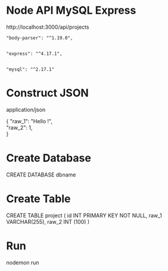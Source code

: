 # Node API MySQL  Express

http://localhost:3000/api/projects  
  

    "body-parser": "^1.19.0",  


    "express": "^4.17.1",  


    "mysql": "^2.17.1"  
  
# Construct JSON  
  
  application/json
  
{ 
	"raw_1": "Hello !",  
	"raw_2": 1,  	
}


# Create Database

CREATE DATABASE dbname

# Create Table

CREATE TABLE project
(
    id INT PRIMARY KEY NOT NULL,
    raw_1 VARCHAR(255),
    raw_2 INT (100)
)

# Run

nodemon run